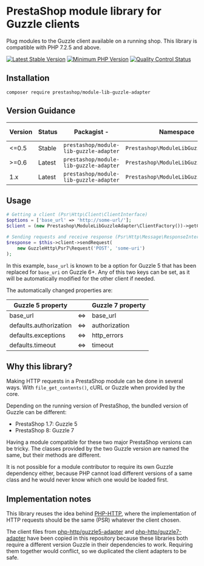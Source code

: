# PrestaShop module library for Guzzle clients

Plug modules to the Guzzle client available on a running shop.
This library is compatible with PHP 7.2.5 and above.

[![Latest Stable Version](https://img.shields.io/packagist/v/prestashop/module-lib-guzzle-adapter.svg?style=flat-square)](https://packagist.org/packages/prestashop/module-lib-guzzle-adapter) [![Minimum PHP Version](https://img.shields.io/badge/php-%3E%3D%207.2.5-8892BF.svg?style=flat-square)](https://php.net/) [![Quality Control Status](https://img.shields.io/github/workflow/status/prestashopcorp/module-lib-guzzle-adapter/PHP%20tests?style=flat-square)](https://github.com/PrestaShopCorp/module-lib-guzzle-adapter/actions/workflows/php.yml)

## Installation

```
composer require prestashop/module-lib-guzzle-adapter
```

## Version Guidance

| Version | Status | Packagist -                            | Namespace                           | Repo                  | Docs | PHP Version |
| ------- | ------ | -------------------------------------- | ----------------------------------- | --------------------- | ---- | ----------- |
| <=0.5   | Stable | `prestashop/module-lib-guzzle-adapter` | `Prestashop\ModuleLibGuzzleAdapter` | [v0.x][lib-1-repo]    | N/A  | >=7.2.5     |
| >=0.6   | Latest | `prestashop/module-lib-guzzle-adapter` | `Prestashop\ModuleLibGuzzleAdapter` | [v0.x][lib-php5-repo] | N/A  | >=5.6.0     |
| 1.x     | Latest | `prestashop/module-lib-guzzle-adapter` | `Prestashop\ModuleLibGuzzleAdapter` | [v1.x][lib-1-repo]    | N/A  | >=7.2.5     |

[lib-1-repo]: https://github.com/PrestaShopCorp/module-lib-guzzle-adapter/tree/main
[lib-php5-repo]: https://github.com/PrestaShopCorp/module-lib-guzzle-adapter/tree/0.x

## Usage

```php
# Getting a client (Psr\Http\Client\ClientInterface)
$options = ['base_url' => 'http://some-url/'];
$client = (new Prestashop\ModuleLibGuzzleAdapter\ClientFactory())->getClient($options);

# Sending requests and receive response (Psr\Http\Message\ResponseInterface)
$response = $this->client->sendRequest(
    new GuzzleHttp\Psr7\Request('POST', 'some-uri')
);
```

In this example, `base_url` is known to be a option for Guzzle 5 that has been replaced for `base_uri` on Guzzle 6+. Any of this two keys can be set, as it will be automatically modified for the other client if needed.

The automatically changed properties are:

| Guzzle 5 property      |     | Guzzle 7 property |
| ---------------------- | --- | ----------------- |
| base_url               | <=> | base_url          |
| defaults.authorization | <=> | authorization     |
| defaults.exceptions    | <=> | http_errors       |
| defaults.timeout       | <=> | timeout           |

## Why this library?

Making HTTP requests in a PrestaShop module can be done in several ways. With `file_get_contents()`, cURL or Guzzle when provided by the core.

Depending on the running version of PrestaShop, the bundled version of Guzzle can be different:

- PrestaShop 1.7: Guzzle 5
- PrestaShop 8: Guzzle 7

Having a module compatible for these two major PrestaShop versions can be tricky. The classes provided by the two Guzzle version are named the same, but their methods are different.

It is not possible for a module contributor to require its own Guzzle dependency either, because PHP cannot load different versions of a same class and he would never know which one would be loaded first.

## Implementation notes

This library reuses the idea behind [PHP-HTTP](https://docs.php-http.org), where the implementation of HTTP requests should be the same (PSR) whatever the client chosen.

The client files from [php-http/guzzle5-adapter](https://github.com/php-http/guzzle5-adapter) and [php-http/guzzle7-adapter](https://github.com/php-http/guzzle7-adapter) have been copied in this repository because these libraries both require a different version Guzzle in their dependencies to work. Requiring them together would conflict, so we duplicated the client adapters to be safe.
